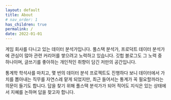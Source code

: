 ```yaml
---
layout: default
title: About
# nav_order: 1
has_children: true
permalink: /
date: 2022-01-01
---
```


게임 회사를 다니고 있는 데이터 분석가입니다. 풀스택 분석가, 프로덕트 데이터 분석가에 관심이 많아 관련 커리어를 쌓으려고 노력하고 있습니다. 깃헙 블로그도 그 노력 중 하나이며, 글쓰기를 좋아하는 개인적인 취향이 담긴 저만의 공간입니다. 

통계학 학석사를 마치고, 몇 번의 데이터 분석 프로젝트도 진행하다 보니 데이터에서 가치를 뽑아내는 직무를 자연스레 맡게 되었지만, 최근 들어서는 통계가 꼭 필요할까라는 의문이 들기도 합니다. 답을 찾기 위해 풀스택 분석가가 되어 적어도 지식은 있는 상태에서 지혜를 논하며 답을 찾고자 합니다.
